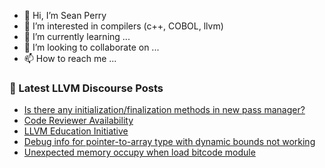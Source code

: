 - 👋 Hi, I’m Sean Perry
- 👀 I’m interested in compilers (c++, COBOL, llvm)
- 🌱 I’m currently learning ...
- 💞️ I’m looking to collaborate on ...
- 📫 How to reach me ...

<!---
s66perry/s66perry is a ✨ special ✨ repository because its `README.md` (this file) appears on your GitHub profile.
You can click the Preview link to take a look at your changes.
--->
### 📕 Latest LLVM Discourse Posts

<!-- DISCOURSE-LLVM:START -->
- [Is there any initialization/finalization methods in new pass manager?](https://discourse.llvm.org/t/is-there-any-initialization-finalization-methods-in-new-pass-manager/66417#post_1)
- [Code Reviewer Availability](https://discourse.llvm.org/t/code-reviewer-availability/66416#post_1)
- [LLVM Education Initiative](https://discourse.llvm.org/t/llvm-education-initiative/66400#post_4)
- [Debug info for pointer-to-array type with dynamic bounds not working](https://discourse.llvm.org/t/debug-info-for-pointer-to-array-type-with-dynamic-bounds-not-working/66415#post_1)
- [Unexpected memory occupy when load bitcode module](https://discourse.llvm.org/t/unexpected-memory-occupy-when-load-bitcode-module/66392#post_4)
<!-- DISCOURSE-LLVM:END -->
